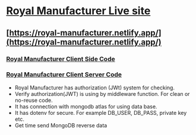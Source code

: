 # [Royal Manufacturer Live site](https://royal-manufacturer.netlify.app/)
## [https://royal-manufacturer.netlify.app/](https://royal-manufacturer.netlify.app/)
### [Royal Manufacturer Client Side Code](https://github.com/amirulislamhridoy/Royal_Manufacturer_Client.git)
### [Royal Manufacturer Client Server Code](https://github.com/amirulislamhridoy/Royal-Manufacturer-Server.git)

* Royal Manufacturer  has authorization (JWt) system for checking.
* Verify authorization(JWT) is using by middleware function. For clean or no-reuse code.
* It has connection with mongodb atlas for using data base.
* It has dotenv for secure. For example DB_USER, DB_PASS, private key etc.
* Get time send MongoDB reverse data